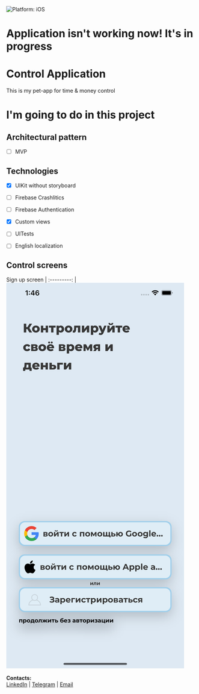 ![Platform: iOS](https://img.shields.io/badge/Platform-iOS-green.svg)

# Application isn't working now! It's in progress

# Control  Application
 This is my pet-app for time & money control
 
# I'm going to do in this project
## Architectural pattern
- [ ] MVP


## Technologies
- [x] UIKit without storyboard
- [ ] Firebase Crashlitics
- [ ] Firebase Authentication
- [x] Custom views
- [ ] UITests
- [ ] English localization


## Control  screens
Sign up screen
| :---------: | 
![](https://github.com/kartohaAlphons/Control/blob/main/Control/MediaForGitHub/passScreenshot.png)

**Contacts:**  
[LinkedIn](https://www.linkedin.com/in/kartohaAlphons "https://www.linkedin.com/in/kartohaAlphons") | [Telegram](https://t.me/kartohaAlphons "@kartohaAlphons") | [Email](mailto:mr.bomber1993@gmail.com "mr.bomber1993@gmail.com")
